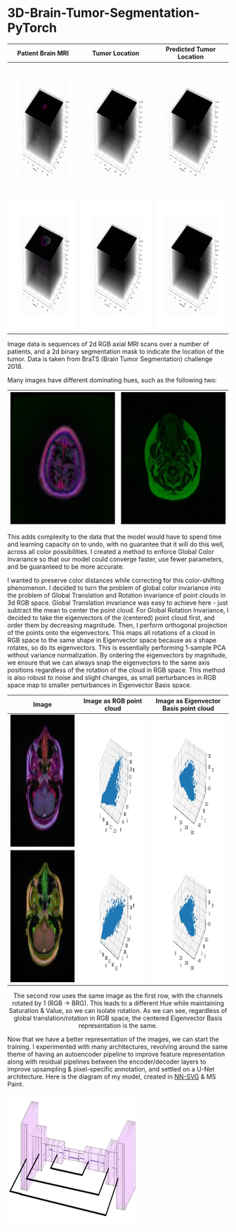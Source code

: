 # 3D-Brain-Tumor-Segmentation-PyTorch

| Patient Brain MRI | Tumor Location | Predicted Tumor Location |
|:-:|:-:|:-:|
|<img src="display/im1IMAGES.gif" alt="alt text" width="300" height="300">|<img src="display/im1MASKS.gif" alt="alt text" width="300" height="300">|<img src="display/im1PRED.gif" alt="alt text" width="300" height="300">|
|<img src="display/im2IMAGES.gif" alt="alt text" width="300" height="300">|<img src="display/im2MASKS.gif" alt="alt text" width="300" height="300">|<img src="display/im2PRED.gif" alt="alt text" width="300" height="300">|

Image data is sequences of 2d RGB axial MRI scans over a number of patients, and a 2d binary segmentation mask to indicate the location of the tumor. Data is taken from BraTS (Brain Tumor Segmentation) challenge 2018. 

Many images have different dominating hues, such as the following two:
  
|<img src="display/CI_soft_hue.jpg" alt="alt text" width="300" height="300">|<img src="display/CI_deep_hue.jpg" alt="alt text" width="300" height="300">|
|:-:|:-:|

This adds complexity to the data that the model would have to spend time and learning capacity on to undo, with no guarantee that it will do this well, across all color possibilities. I created a method to enforce Global Color Invariance so that our model could converge faster, use fewer parameters, and be guaranteed to be more accurate.

I wanted to preserve color distances while correcting for this color-shifting phenomenon. I decided to turn the problem of global color invariance into the problem of Global Translation and Rotation invariance of point clouds in 3d RGB space. Global Translation invariance was easy to achieve here - just subtract the mean to center the point cloud. For Global Rotation Invariance, I decided to take the eigenvectors of the (centered) point cloud first, and order them by decreasing magnitude. Then, I perform orthogonal projection of the points onto the eigenvectors. This maps all rotations of a cloud in RGB space to the same shape in Eigenvector space because as a shape rotates, so do its eigenvectors. This is essentially performing 1-sample PCA without variance normalization. By ordering the eigenvectors by magnitude, we ensure that we can always snap the eigenvectors to the same axis positions regardless of the rotation of the cloud in RGB space. This method is also robust to noise and slight changes, as small perturbances in RGB space map to smaller perturbances in Eigenvector Basis space.

<p align="center">

  |Image|Image as RGB point cloud|Image as Eigenvector Basis point cloud|
  |:-:|:-:|:-:|
  |<img src="display/CI_scan.jpg" alt="alt text" width="300" height="300">|<img src="display/CI_RGB_pointcloud.jpg" alt="alt text" width="300" height="300">|<img src="display/CI_EV_pointcloud.jpg" alt="alt text" width="300" height="300">|
  |<img src="display/CI_scan_rolled.jpg" alt="alt text" width="300" height="300">|<img src="display/CI_RGB_pointcloud_rolled.jpg" alt="alt text" width="300" height="300">|<img src="display/CI_EV_pointcloud_rolled.jpg" alt="alt text" width="300" height="300">|

</p>

<p align="center">
  The second row uses the same image as the first row, with the channels rotated by 1 (RGB -> BRG). This leads to a different Hue while maintaining Saturation & Value, so we can isolate rotation. As we can see, regardless of global translation/rotation in RGB space, the centered Eigenvector Basis representation is the same.
</p>

Now that we have a better representation of the images, we can start the training. I experimented with many architectures, revolving around the same theme of having an autoencoder pipeline to improve feature representation along with residual pipelines between the encoder/decoder layers to improve upsampling & pixel-specific annotation, and settled on a U-Net architecture. Here is the diagram of my model, created in [NN-SVG](http://alexlenail.me/NN-SVG) & MS Paint.

<img src="display/model_diagram.png" alt="Image not committed yet" width="300" height="300">
